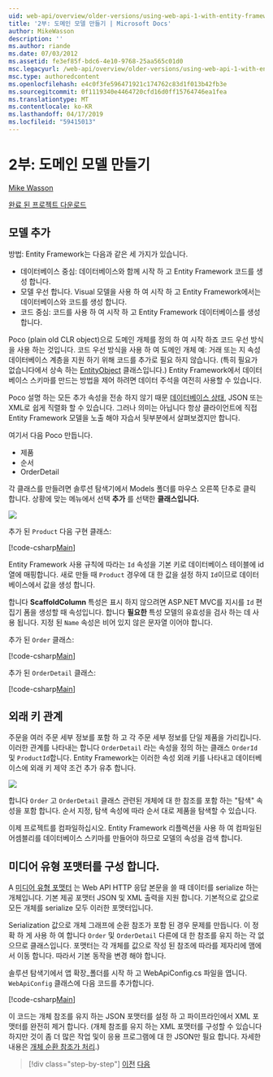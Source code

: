 ```yaml
---
uid: web-api/overview/older-versions/using-web-api-1-with-entity-framework-5/using-web-api-with-entity-framework-part-2
title: '2부: 도메인 모델 만들기 | Microsoft Docs'
author: MikeWasson
description: ''
ms.author: riande
ms.date: 07/03/2012
ms.assetid: fe3ef85f-bdc6-4e10-9768-25aa565c01d0
msc.legacyurl: /web-api/overview/older-versions/using-web-api-1-with-entity-framework-5/using-web-api-with-entity-framework-part-2
msc.type: authoredcontent
ms.openlocfilehash: e4c0f3fe596471921c174762c83d1f013b42fb3e
ms.sourcegitcommit: 0f1119340e4464720cfd16d0ff15764746ea1fea
ms.translationtype: MT
ms.contentlocale: ko-KR
ms.lasthandoff: 04/17/2019
ms.locfileid: "59415013"
---
```

# <a name="part-2-creating-the-domain-models"></a>2부: 도메인 모델 만들기

[Mike Wasson](https://github.com/MikeWasson)

[완료 된 프로젝트 다운로드](http://code.msdn.microsoft.com/ASP-NET-Web-API-with-afa30545)

## <a name="add-models"></a>모델 추가

방법: Entity Framework는 다음과 같은 세 가지가 있습니다.

- 데이터베이스 중심: 데이터베이스와 함께 시작 하 고 Entity Framework 코드를 생성 합니다.
- 모델 우선 합니다. Visual 모델을 사용 하 여 시작 하 고 Entity Framework에서는 데이터베이스와 코드를 생성 합니다.
- 코드 중심: 코드를 사용 하 여 시작 하 고 Entity Framework 데이터베이스를 생성 합니다.

Poco (plain old CLR object)으로 도메인 개체를 정의 하 여 시작 하죠 코드 우선 방식을 사용 하는 것입니다. 코드 우선 방식을 사용 하 여 도메인 개체 예: 거래 또는 지 속성 데이터베이스 계층을 지원 하기 위해 코드를 추가로 필요 하지 않습니다. (특히 필요가 없습니다에서 상속 하는 [EntityObject](https://msdn.microsoft.com/library/system.data.objects.dataclasses.entityobject.aspx) 클래스입니다.) Entity Framework에서 데이터베이스 스키마를 만드는 방법을 제어 하려면 데이터 주석을 여전히 사용할 수 있습니다.

Poco 설명 하는 모든 추가 속성을 전송 하지 않기 때문 [데이터베이스 상태](https://msdn.microsoft.com/library/system.data.entitystate.aspx), JSON 또는 XML로 쉽게 직렬화 할 수 있습니다. 그러나 의미는 아닙니다 항상 클라이언트에 직접 Entity Framework 모델을 노출 해야 자습서 뒷부분에서 살펴보겠지만 합니다.

여기서 다음 Poco 만듭니다.

- 제품
- 순서
- OrderDetail

각 클래스를 만들려면 솔루션 탐색기에서 Models 폴더를 마우스 오른쪽 단추로 클릭 합니다. 상황에 맞는 메뉴에서 선택 **추가** 를 선택한 **클래스입니다.**

![](using-web-api-with-entity-framework-part-2/_static/image1.png)

추가 된 `Product` 다음 구현 클래스:

[!code-csharp[Main](using-web-api-with-entity-framework-part-2/samples/sample1.cs)]

Entity Framework 사용 규칙에 따라는 `Id` 속성을 기본 키로 데이터베이스 테이블에 id 열에 매핑합니다. 새로 만들 때 `Product` 경우에 대 한 값을 설정 하지 `Id`이므로 데이터베이스에서 값을 생성 합니다.

합니다 **ScaffoldColumn** 특성은 표시 하지 않으려면 ASP.NET MVC를 지시를 `Id` 편집기 폼을 생성할 때 속성입니다. 합니다 **필요한** 특성 모델의 유효성을 검사 하는 데 사용 됩니다. 지정 된 `Name` 속성은 비어 있지 않은 문자열 이어야 합니다.

추가 된 `Order` 클래스:

[!code-csharp[Main](using-web-api-with-entity-framework-part-2/samples/sample2.cs)]

추가 된 `OrderDetail` 클래스:

[!code-csharp[Main](using-web-api-with-entity-framework-part-2/samples/sample3.cs)]

## <a name="foreign-key-relations"></a>외래 키 관계

주문을 여러 주문 세부 정보를 포함 하 고 각 주문 세부 정보를 단일 제품을 가리킵니다. 이러한 관계를 나타내는 합니다 `OrderDetail` 라는 속성을 정의 하는 클래스 `OrderId` 및 `ProductId`합니다. Entity Framework는 이러한 속성 외래 키를 나타내고 데이터베이스에 외래 키 제약 조건 추가 유추 합니다.

![](using-web-api-with-entity-framework-part-2/_static/image2.png)

합니다 `Order` 고 `OrderDetail` 클래스 관련된 개체에 대 한 참조를 포함 하는 "탐색" 속성을 포함 합니다. 순서 지정, 탐색 속성에 따라 순서 대로 제품을 탐색할 수 있습니다.

이제 프로젝트를 컴파일하십시오. Entity Framework 리플렉션을 사용 하 여 컴파일된 어셈블리를 데이터베이스 스키마를 만들어야 하므로 모델의 속성을 검색 합니다.

## <a name="configure-the-media-type-formatters"></a>미디어 유형 포맷터를 구성 합니다.

A [미디어 유형 포맷터](../../formats-and-model-binding/media-formatters.md) 는 Web API HTTP 응답 본문을 쓸 때 데이터를 serialize 하는 개체입니다. 기본 제공 포맷터 JSON 및 XML 출력을 지원 합니다. 기본적으로 값으로 모든 개체를 serialize 모두 이러한 포맷터입니다.

Serialization 값으로 개체 그래프에 순환 참조가 포함 된 경우 문제를 만듭니다. 이 정확 하 게 사용 하 여 합니다 `Order` 및 `OrderDetail` 다른에 대 한 참조를 유지 하는 각 없으므로 클래스입니다. 포맷터는 각 개체를 값으로 작성 된 참조에 따라를 제자리에 맴에서 이동 합니다. 따라서 기본 동작을 변경 해야 합니다.

솔루션 탐색기에서 앱 확장\_폴더를 시작 하 고 WebApiConfig.cs 파일을 엽니다. `WebApiConfig` 클래스에 다음 코드를 추가합니다.

[!code-csharp[Main](using-web-api-with-entity-framework-part-2/samples/sample4.cs?highlight=11)]

이 코드는 개체 참조를 유지 하는 JSON 포맷터를 설정 하 고 파이프라인에서 XML 포맷터를 완전히 제거 합니다. (개체 참조를 유지 하는 XML 포맷터를 구성할 수 있습니다 하지만 것이 좀 더 많은 작업 및이 응용 프로그램에 대 한 JSON만 필요 합니다. 자세한 내용은 [개체 순환 참조가 처리](../../formats-and-model-binding/json-and-xml-serialization.md#handling_circular_object_references).)

> [!div class="step-by-step"]
> [이전](using-web-api-with-entity-framework-part-1.md)
> [다음](using-web-api-with-entity-framework-part-3.md)
